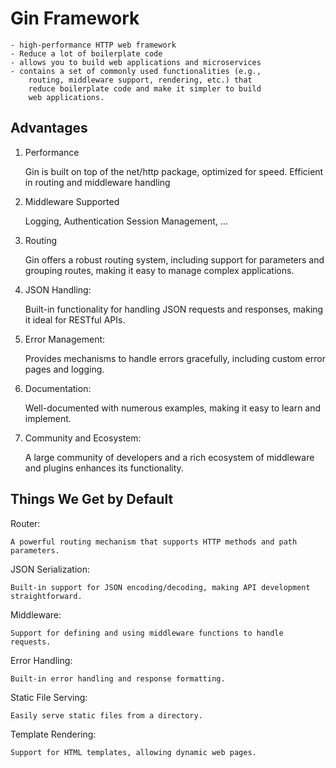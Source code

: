 # Gin Framework

	- high-performance HTTP web framework
    - Reduce a lot of boilerplate code
	- allows you to build web applications and microservices
	- contains a set of commonly used functionalities (e.g.,
		routing, middleware support, rendering, etc.) that
		reduce boilerplate code and make it simpler to build
		web applications.


## Advantages

1) Performance

   Gin is built on top of the net/http package, optimized for speed.
   Efficient in routing and middleware handling

2) Middleware Supported

   Logging,
   Authentication
   Session Management, ...

3) Routing

   Gin offers a robust routing system, including support for parameters and grouping routes, making it easy to manage complex applications.


4) JSON Handling:

   Built-in functionality for handling JSON requests and responses, making it ideal for RESTful APIs.

5) Error Management:

   Provides mechanisms to handle errors gracefully, including custom error pages and logging.

6) Documentation:

   Well-documented with numerous examples, making it easy to learn and implement.

7) Community and Ecosystem:

   A large community of developers and a rich ecosystem of middleware and plugins enhances its functionality.


## Things We Get by Default

Router:

    A powerful routing mechanism that supports HTTP methods and path parameters.

JSON Serialization:

    Built-in support for JSON encoding/decoding, making API development straightforward.

Middleware:

    Support for defining and using middleware functions to handle requests.

Error Handling:

    Built-in error handling and response formatting.

Static File Serving:

    Easily serve static files from a directory.

Template Rendering:

    Support for HTML templates, allowing dynamic web pages.

